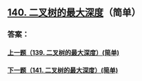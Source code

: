 ## [140. 二叉树的最大深度](https://leetcode-cn.com/problems/merge-two-sorted-lists/)（简单）





### 答案：



#### [上一题（139. 二叉树的最大深度）(简单)](https://github.com/sdwwld/leetCode/blob/master/src/main/java/com/wld/java/leetcode/leetCode0139.md)

#### [下一题（141. 二叉树的最大深度）(简单)](https://github.com/sdwwld/leetCode/blob/master/src/main/java/com/wld/java/leetcode/leetCode0141.md)